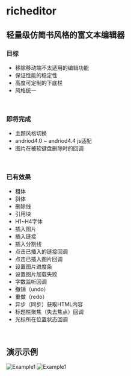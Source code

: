# richeditor

## 轻量级仿简书风格的富文本编辑器
### 目标
- 移除移动端不太适用的编辑功能
- 保证性能的稳定性
- 高度可定制的下底栏
- 风格统一
<br/>

### 即将完成
- 主题风格切换
- andriod4.0 ~ andriod4.4 js适配
- 图片在被软键盘删除时的回调
<br/>

### 已有效果
- 粗体
- 斜体
- 删除线
- 引用块
- H1~H4字体
- 插入图片
- 插入链接
- 插入分割线
- 点击已插入的链接回调
- 点击已插入图片回调
- 设置图片进度条
- 设置图片加载失败
- 字数监听回调
- 撤销（undo）
- 重做（redo）
- 异步（同步）获取HTML内容
- 标题栏聚焦（失去焦点）回调
- 光标所在位置状态回调
<br/>

## 演示示例
![Example1](https://github.com/nowandfurure/richedtor/blob/master/sample1.gif)
![Example1](https://github.com/nowandfurure/richedtor/blob/master/sample2.gif)


